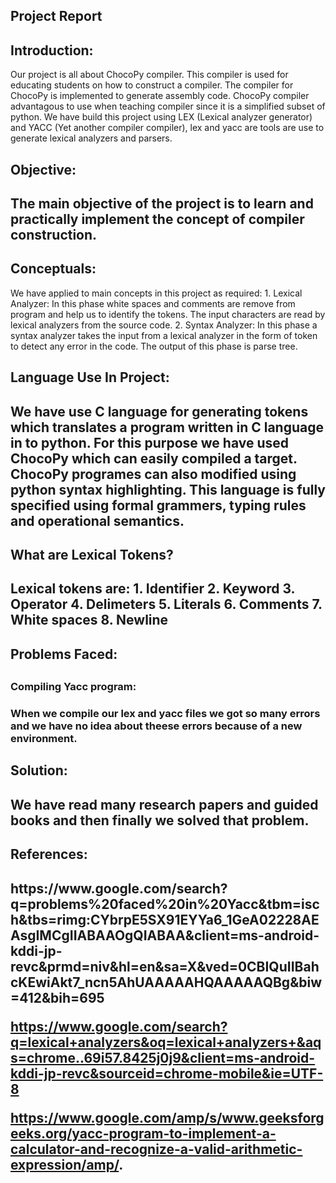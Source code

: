 <h2> Project Report </h2>

<h2>Introduction:</h2>
Our project is all about ChocoPy compiler. This compiler is used for educating students on how to construct a compiler. The compiler for ChocoPy is implemented to generate assembly code. ChocoPy compiler advantagous to use when teaching compiler since it is a simplified subset of python.
We have build this project using LEX (Lexical analyzer generator) and YACC (Yet another compiler compiler), lex and yacc are tools are use to generate lexical analyzers and parsers.

<h2>Objective:<h2>
The main objective of the project is to learn and practically implement the concept of compiler construction.

<h2>Conceptuals:</h2>
We have applied to main concepts in this project as required:
1. Lexical Analyzer:
In this phase white spaces and comments are remove from program and help us to identify the tokens. The input characters are read by lexical analyzers from the source code.
2. Syntax Analyzer:
In this phase a syntax analyzer takes the input from a lexical analyzer in the form of token to detect any error in the code. The output of this phase is parse tree.

<h2>Language Use In Project:<h2>
We have use C language for generating tokens which translates a program written in C language in to python. For this purpose we have used ChocoPy which can easily compiled a target. ChocoPy programes can also modified using python syntax highlighting. This language is fully specified using formal grammers, typing rules and operational semantics.

<h2>What are Lexical Tokens?<h2>
Lexical tokens are:
1. Identifier
2. Keyword
3. Operator
4. Delimeters
5. Literals
6. Comments
7. White spaces
8. Newline

<h2>Problems Faced:<h2>
<h3>Compiling Yacc program:<h3>
When we compile our lex and yacc files we got so many errors and we have no idea about theese errors because of a new environment.

<h2>Solution:<h2>
We have read many research papers and guided books and then finally we solved that problem.

<h2>References:<h2>
https://www.google.com/search?q=problems%20faced%20in%20Yacc&tbm=isch&tbs=rimg:CYbrpE5SX91EYYa6_1GeA02228AEAsgIMCgIIABAAOgQIABAA&client=ms-android-kddi-jp-revc&prmd=niv&hl=en&sa=X&ved=0CBIQuIIBahcKEwiAkt7_ncn5AhUAAAAAHQAAAAAQBg&biw=412&bih=695 

https://www.google.com/search?q=lexical+analyzers&oq=lexical+analyzers+&aqs=chrome..69i57.8425j0j9&client=ms-android-kddi-jp-revc&sourceid=chrome-mobile&ie=UTF-8

https://www.google.com/amp/s/www.geeksforgeeks.org/yacc-program-to-implement-a-calculator-and-recognize-a-valid-arithmetic-expression/amp/.
